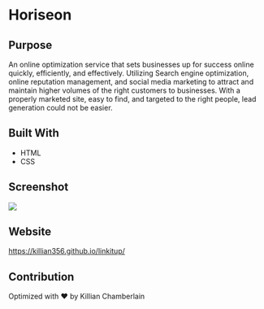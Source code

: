 # Horiseon

## Purpose
An online optimization service that sets businesses up for success online quickly, efficiently, and effectively. Utilizing Search engine optimization, online reputation management, and social media marketing to attract and maintain higher volumes of the right customers to businesses. With a properly marketed site, easy to find, and targeted to the right people, lead generation could not be easier. 

## Built With
* HTML
* CSS

## Screenshot
<img src=".\projects\linkitup\assets\images\Linkitup" />

## Website
https://killian356.github.io/linkitup/

## Contribution
Optimized with ❤️️ by Killian Chamberlain
